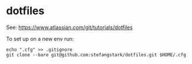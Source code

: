 # dotfiles
See: https://www.atlassian.com/git/tutorials/dotfiles

To set up on a new env run:
```
echo ".cfg" >> .gitignore
git clone --bare git@github.com:stefangstark/dotfiles.git $HOME/.cfg
```
